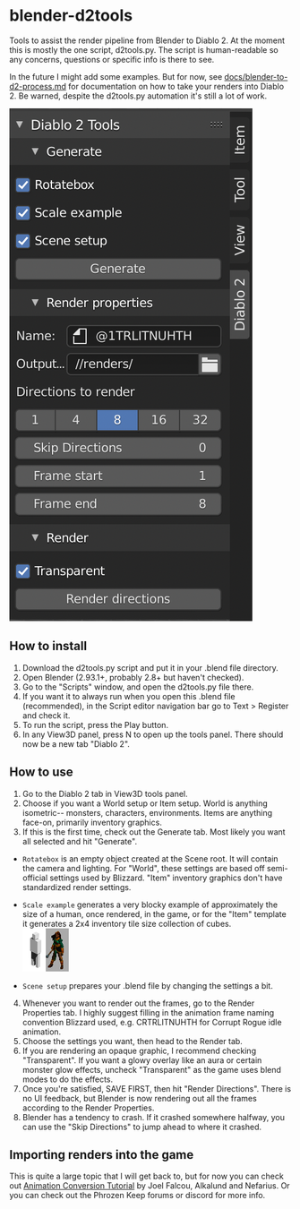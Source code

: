 # blender-d2tools

Tools to assist the render pipeline from Blender to Diablo 2. At the moment this is mostly the one script, d2tools.py. The script is human-readable so any concerns, questions or specific info is there to see.

In the future I might add some examples. But for now, see [docs/blender-to-d2-process.md](https://github.com/iuitdebos/blender-d2tools/blob/main/docs/blender-to-d2-process.md) for documentation on how to take your renders into Diablo 2. Be warned, despite the d2tools.py automation it's still a lot of work.

![D2Tools Panel preview](https://github.com/iuitdebos/blender-d2tools/blob/main/d2tools_panel.png)


## How to install

1. Download the d2tools.py script and put it in your .blend file directory.
2. Open Blender (2.93.1+, probably 2.8+ but haven't checked).
3. Go to the "Scripts" window, and open the d2tools.py file there.
4. If you want it to always run when you open this .blend file (recommended),  in the Script editor navigation bar go to Text > Register and check it.
5. To run the script, press the Play button.
6. In any View3D panel, press N to open up the tools panel. There should now be a new tab "Diablo 2".


## How to use

1. Go to the Diablo 2 tab in View3D tools panel.
2. Choose if you want a World setup or Item setup. World is anything isometric-- monsters, characters, environments. Items are anything face-on, primarily inventory graphics.
3. If this is the first time, check out the Generate tab. Most likely you want all selected and hit "Generate".

  - `Rotatebox` is an empty object created at the Scene root. It will contain the camera and lighting. For "World", these settings are based off semi-official settings used by Blizzard. "Item" inventory graphics don't have standardized render settings.

  - `Scale example` generates a very blocky example of approximately the size of a human, once rendered, in the game, or for the "Item" template it generates a 2x4 inventory tile size collection of cubes.  
![Scale example](https://github.com/iuitdebos/blender-d2tools/blob/main/size_example.png)

  - `Scene setup` prepares your .blend file by changing the settings a bit.

4. Whenever you want to render out the frames, go to the Render Properties tab. I highly suggest filling in the animation frame naming convention Blizzard used, e.g. CRTRLITNUHTH for Corrupt Rogue idle animation.
5. Choose the settings you want, then head to the Render tab.
6. If you are rendering an opaque graphic, I recommend checking "Transparent". If you want a glowy overlay like an aura or certain monster glow effects, uncheck "Transparent" as the game uses blend modes to do the effects.
7. Once you're satisfied, SAVE FIRST, then hit "Render Directions". There is no UI feedback, but Blender is now rendering out all the frames according to the Render Properties.
8. Blender has a tendency to crash. If it crashed somewhere halfway, you can use the "Skip Directions" to jump ahead to where it crashed.


## Importing renders into the game

This is quite a large topic that I will get back to, but for now you can check out [Animation Conversion Tutorial](https://d2mods.info/resources/infinitum/tut_files/dcc_tutorial/) by Joel Falcou, Alkalund and Nefarius. Or you can check out the Phrozen Keep forums or discord for more info.
